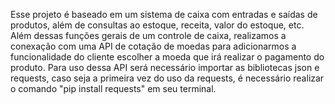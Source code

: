 Esse projeto é baseado em um sistema de caixa com entradas e saídas de produtos, além de consultas ao estoque, receita, valor do estoque, etc.
Além dessas funções gerais de um controle de caixa, realizamos a conexação com uma API de cotação de moedas para adicionarmos a funcionalidade do cliente escolher a moeda que irá realizar o pagamento do produto.
Para uso dessa API será necessário importar as bibliotecas json e requests, caso seja a primeira vez do uso da requests, é necessário realizar o comando "pip install requests" em seu terminal.
